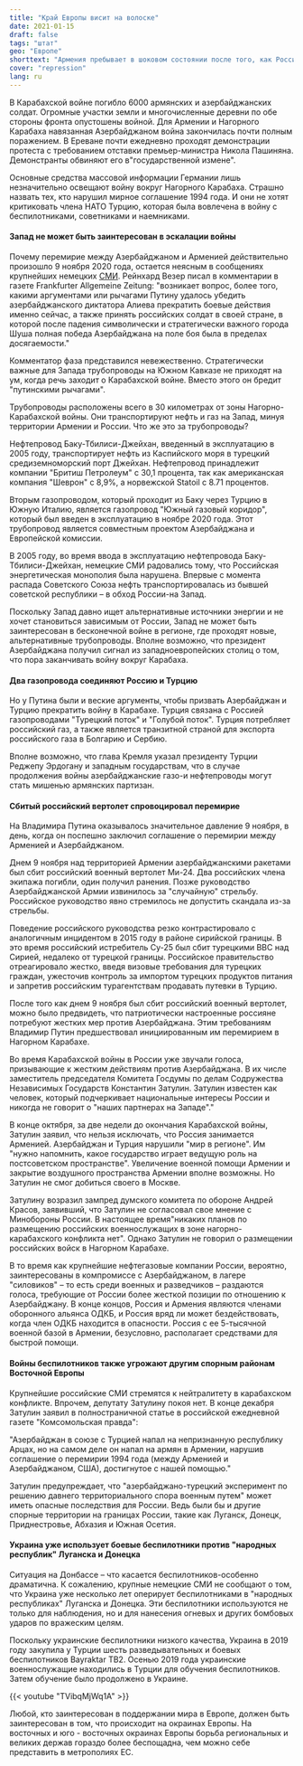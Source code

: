 ```yaml
---
title: "Край Европы висит на волоске"
date: 2021-01-15
draft: false
tags: "штат"
geo: "Европе"
shorttext: "Армения пребывает в шоковом состоянии после того, как Россия 10 ноября 2020 года ввела режим прекращения огня."
cover: "repression"
lang: ru
---
```


В Карабахской войне погибло 6000 армянских и азербайджанских солдат. Огромные участки земли и многочисленные деревни по обе стороны фронта опустошены войной. Для Армении и Нагорного Карабаха навязанная Азербайджаном война закончилась почти полным поражением. В Ереване почти ежедневно проходят демонстрации протеста с требованием отставки премьер-министра Никола Пашиняна. Демонстранты обвиняют его в"государственной измене".

Основные средства массовой информации Германии лишь незначительно освещают войну вокруг Нагорного Карабаха. Страшно назвать тех, кто нарушил мирное соглашение 1994 года. И они не хотят критиковать члена НАТО Турцию, которая была вовлечена в войну с беспилотниками, советниками и наемниками.

#### Запад не может быть заинтересован в эскалации войны

Почему перемирие между Азербайджаном и Арменией действительно произошло 9 ноября 2020 года, остается неясным в сообщениях крупнейших немецких [СМИ](https://www.faz.net/aktuell/politik/ausland/putin-ist-der-sieger-des-kriegs-um-nagornyj-karabach-17045210.html "Der Sieger heißt Putin"). Рейнхард Везер писал в комментарии в газете Frankfurter Allgemeine Zeitung: "возникает вопрос, более того, какими аргументами или рычагами Путину удалось убедить азербайджанского диктатора Алиева прекратить боевые действия именно сейчас, а также принять российских солдат в своей стране, в которой после падения символически и стратегически важного города Шуша полная победа Азербайджана на поле боя была в пределах досягаемости."

Комментатор фаза представился невежественно. Стратегически важные для Запада трубопроводы на Южном Кавказе не приходят на ум, когда речь заходит о Карабахской войне. Вместо этого он бредит "путинскими рычагами".

Трубопроводы расположены всего в 30 километрах от зоны Нагорно-Карабахской войны. Они транспортируют нефть и газ на Запад, минуя территории Армении и России. Что же это за трубопроводы?

Нефтепровод Баку-Тбилиси-Джейхан, введенный в эксплуатацию в 2005 году, транспортирует нефть из Каспийского моря в турецкий средиземноморский порт Джейхан. Нефтепровод принадлежит компании "Бритиш Петролеум" с 30,1 процента, так как американская компания "Шеврон" с 8,9%, а норвежской Statoil с 8.71 процентов.

Вторым газопроводом, который проходит из Баку через Турцию в Южную Италию, является газопровод "Южный газовый коридор", который был введен в эксплуатацию в ноябре 2020 года. Этот трубопровод является совместным проектом Азербайджана и Европейской комиссии.

В 2005 году, во время ввода в эксплуатацию нефтепровода Баку-Тбилиси-Джейхан, немецкие СМИ радовались тому, что Российская энергетическая монополия была нарушена. Впервые с момента распада Советского Союза нефть транспортировалась из бывшей советской республики – в обход России-на Запад.

Поскольку Запад давно ищет альтернативные источники энергии и не хочет становиться зависимым от России, Запад не может быть заинтересован в бесконечной войне в регионе, где проходят новые, альтернативные трубопроводы. Вполне возможно, что президент Азербайджана получил сигнал из западноевропейских столиц о том, что пора заканчивать войну вокруг Карабаха.

#### Два газопровода соединяют Россию и Турцию

Но у Путина были и веские аргументы, чтобы призвать Азербайджан и Турцию прекратить войну в Карабахе. Турция связана с Россией газопроводами "Турецкий поток" и "Голубой поток". Турция потребляет российский газ, а также является транзитной страной для экспорта российского газа в Болгарию и Сербию.

Вполне возможно, что глава Кремля указал президенту Турции Реджепу Эрдогану и западным государствам, что в случае продолжения войны азербайджанские газо-и нефтепроводы могут стать мишенью армянских партизан.

#### Сбитый российский вертолет спровоцировал перемирие

На Владимира Путина оказывалось значительное давление 9 ноября, в день, когда он поспешно заключил соглашение о перемирии между Арменией и Азербайджаном.

Днем 9 ноября над территорией Армении азербайджанскими ракетами был сбит российский военный вертолет Ми-24. Два российских члена экипажа погибли, один получил ранения. Позже руководство Азербайджанской Армии извинилось за "случайную" стрельбу. Российское руководство явно стремилось не допустить скандала из-за стрельбы.

Поведение российского руководства резко контрастировало с аналогичным инцидентом в 2015 году в районе сирийской границы. В это время российский истребитель Су-25 был сбит турецкими ВВС над Сирией, недалеко от турецкой границы. Российское правительство отреагировало жестко, введя визовые требования для турецких граждан, ужесточив контроль за импортом турецких продуктов питания и запретив российским турагентствам продавать путевки в Турцию.

После того как днем 9 ноября был сбит российский военный вертолет, можно было предвидеть, что патриотически настроенные россияне потребуют жестких мер против Азербайджана.  Этим требованиям Владимир Путин предшествовал инициированным им перемирием в Нагорном Карабахе.

Во время Карабахской войны в России уже звучали голоса, призывающие к жестким действиям против Азербайджана. В их числе заместитель председателя Комитета Госдумы по делам Содружества Независимых Государств Константин Затулин. Затулин известен как человек, который подчеркивает национальные интересы России и никогда не говорит о "наших партнерах на Западе"."

В конце октября, за две недели до окончания Карабахской войны, Затулин заявил, что нельзя исключать, что Россия занимается Арменией. Азербайджан и Турция нарушили "мир в регионе". Им "нужно напомнить, какое государство играет ведущую роль на постсоветском пространстве". Увеличение военной помощи Армении и закрытие воздушного пространства Армении вполне возможны. Но Затулин не смог добиться своего в Москве.

Затулину возразил зампред думского комитета по обороне Андрей Красов, заявивший, что Затулин не согласовал свое мнение с Минобороны России. В настоящее время"никаких планов по размещению российских военнослужащих в зоне нагорно-карабахского конфликта нет". Однако Затулин не говорил о размещении российских войск в Нагорном Карабахе.

В то время как крупнейшие нефтегазовые компании России, вероятно, заинтересованы в компромиссе с Азербайджаном, в лагере "силовиков" – то есть среди военных и разведчиков – раздаются голоса, требующие от России более жесткой позиции по отношению к Азербайджану. В конце концов, Россия и Армения являются членами оборонного альянса ОДКБ, и Россия вряд ли может бездействовать, когда член ОДКБ находится в опасности. Россия с ее 5-тысячной военной базой в Армении, безусловно, располагает средствами для быстрой помощи.

#### Войны беспилотников также угрожают другим спорным районам Восточной Европы

Крупнейшие российские СМИ стремятся к нейтралитету в карабахском конфликте. Впрочем, депутату Затулину покоя нет. В конце декабря Затулин заявил в полностраничной статье в российской ежедневной газете "Комсомольская правда":

"Азербайджан в союзе с Турцией напал на непризнанную республику Арцах, но на самом деле он напал на армян в Армении, нарушив соглашение о перемирии 1994 года (между Арменией и Азербайджаном, США), достигнутое с нашей помощью."

Затулин предупреждает, что "азербайджано-турецкий эксперимент по решению давнего территориального спора военным путем" может иметь опасные последствия для России. Ведь были бы и другие спорные территории на границах России, такие как Луганск, Донецк, Приднестровье, Абхазия и Южная Осетия.

#### Украина уже использует боевые беспилотники против "народных республик" Луганска и Донецка

Ситуация на Донбассе – что касается беспилотников-особенно драматична. К сожалению, крупные немецкие СМИ не сообщают о том, что Украина уже несколько лет оперирует беспилотниками в "народных республиках" Луганска и Донецка. Эти беспилотники используются не только для наблюдения, но и для нанесения огневых и других бомбовых ударов по вражеским целям.

Поскольку украинские беспилотники низкого качества, Украина в 2019 году закупила у Турции шесть разведывательных и боевых беспилотников Bayraktar TB2. Осенью 2019 года украинские военнослужащие находились в Турции для обучения беспилотников. Затем обучение было продолжено в Украине.

{{< youtube "TVibqMjWq1A" >}}

Любой, кто заинтересован в поддержании мира в Европе, должен быть заинтересован в том, что происходит на окраинах Европы. На восточных и юго - восточных окраинах Европы борьба региональных и великих держав гораздо более беспощадна, чем можно себе представить в метрополиях ЕС.
